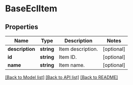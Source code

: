 # BaseEclItem

## Properties
Name | Type | Description | Notes
------------ | ------------- | ------------- | -------------
**description** | **string** | Item description. | [optional] 
**id** | **string** | Item ID. | [optional] 
**name** | **string** | Item name. | [optional] 

[[Back to Model list]](../README.md#documentation-for-models) [[Back to API list]](../README.md#documentation-for-api-endpoints) [[Back to README]](../README.md)


